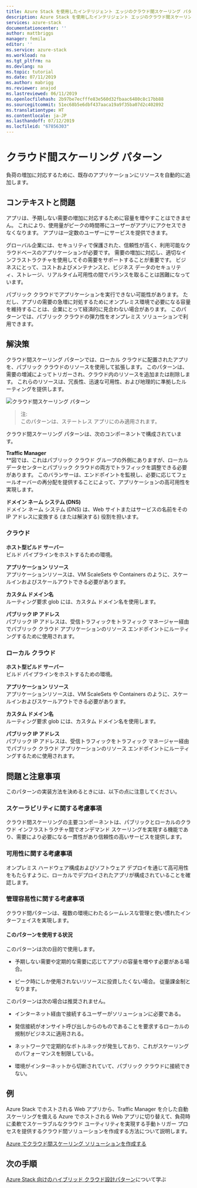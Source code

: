 ```yaml
---
title: Azure Stack を使用したインテリジェント エッジのクラウド間スケーリング パターン | Microsoft Docs
description: Azure Stack を使用したインテリジェント エッジのクラウド間スケーリング パターンについて説明します
services: azure-stack
documentationcenter: ''
author: mattbriggs
manager: femila
editor: ''
ms.service: azure-stack
ms.workload: na
ms.tgt_pltfrm: na
ms.devlang: na
ms.topic: tutorial
ms.date: 07/11/2019
ms.author: mabrigg
ms.reviewer: anajod
ms.lastreviewed: 06/11/2019
ms.openlocfilehash: 2b97be7ecfffe83e560d32fbaac6480c8c17bb88
ms.sourcegitcommit: 51ec68b5e6dbf437aaca19a9f35ba07d2c402892
ms.translationtype: HT
ms.contentlocale: ja-JP
ms.lasthandoff: 07/12/2019
ms.locfileid: "67856303"
---
```

# <a name="cross-cloud-scaling-pattern"></a>クラウド間スケーリング パターン

負荷の増加に対応するために、既存のアプリケーションにリソースを自動的に追加します。

## <a name="context-and-problem"></a>コンテキストと問題

アプリは、予期しない需要の増加に対応するために容量を増やすことはできません。 これにより、使用量がピークの時間帯にユーザーがアプリにアクセスできなくなります。 アプリは一定数のユーザーにサービスを提供できます。

グローバル企業には、セキュリティで保護された、信頼性が高く、利用可能なクラウドベースのアプリケーションが必要です。 需要の増加に対応し、適切なインフラストラクチャを使用してその需要をサポートすることが重要です。 ビジネスにとって、コストおよびメンテナンスと、ビジネス データのセキュリティ、ストレージ、リアルタイム可用性の間でバランスを取ることは困難になっています。

パブリック クラウドでアプリケーションを実行できない可能性があります。 ただし、アプリの需要の急増に対処するためにオンプレミス環境で必要になる容量を維持することは、企業にとって経済的に見合わない場合があります。 このパターンでは、パブリック クラウドの弾力性をオンプレミス ソリューションで利用できます。

## <a name="solution"></a>解決策

クラウド間スケーリング パターンでは、ローカル クラウドに配置されたアプリを、パブリック クラウドのリソースを使用して拡張します。 このパターンは、需要の増減によってトリガーされ、クラウド内のリソースを追加または削除します。 これらのリソースは、冗長性、迅速な可用性、および地理的に準拠したルーティングを提供します。

![クラウド間スケーリング パターン](media/azure-stack-edge-pattern-cross-cloud-scaling/cross-cloud-scaling.png)

> 注:  
> このパターンは、ステートレス アプリにのみ適用されます。

クラウド間スケーリング パターンは、次のコンポーネントで構成されています。

**Traffic Manager**  
**図では、これはパブリック クラウド グループの外側にありますが、ローカル データセンターとパブリック クラウドの両方でトラフィックを調整できる必要があります。 このバランサーは、エンドポイントを監視し、必要に応じてフェールオーバーの再分配を提供することによって、アプリケーションの高可用性を実現します。

**ドメイン ネーム システム (DNS)**  
ドメイン ネーム システム (DNS) は、Web サイトまたはサービスの名前をその IP アドレスに変換する (または解決する) 役割を担います。

### <a name="cloud"></a>クラウド

**ホスト型ビルド サーバー**  
ビルド パイプラインをホストするための環境。

**アプリケーション リソース**  
アプリケーションリソースは、VM ScaleSets や Containers のように、スケールインおよびスケールアウトできる必要があります。

**カスタム ドメイン名**  
ルーティング要求 glob には、カスタム ドメイン名を使用します。

**パブリック IP アドレス**  
パブリック IP アドレスは、受信トラフィックをトラフィック マネージャー経由でパブリック クラウド アプリケーションのリソース エンドポイントにルーティングするために使用されます。  

### <a name="local-cloud"></a>ローカル クラウド

**ホスト型ビルド サーバー**  
ビルド パイプラインをホストするための環境。

**アプリケーション リソース**  
アプリケーションリソースは、VM ScaleSets や Containers のように、スケールインおよびスケールアウトできる必要があります。

**カスタム ドメイン名**  
ルーティング要求 glob には、カスタム ドメイン名を使用します。

**パブリック IP アドレス**  
パブリック IP アドレスは、受信トラフィックをトラフィック マネージャー経由でパブリック クラウド アプリケーションのリソース エンドポイントにルーティングするために使用されます。 

## <a name="issues-and-considerations"></a>問題と注意事項


このパターンの実装方法を決めるときには、以下の点に注意してください。

### <a name="scalability-considerations"></a>スケーラビリティに関する考慮事項

クラウド間スケーリングの主要コンポーネントは、パブリックとローカルのクラウド インフラストラクチャ間でオンデマンド スケーリングを実現する機能であり、需要により必要になる一貫性があり信頼性の高いサービスを提供します。

### <a name="availability-considerations"></a>可用性に関する考慮事項

オンプレミス ハードウェア構成およびソフトウェア デプロイを通じて高可用性をもたらすように、ローカルでデプロイされたアプリが構成されていることを確認します。

### <a name="manageability-considerations"></a>管理容易性に関する考慮事項

クラウド間パターンは、複数の環境にわたるシームレスな管理と使い慣れたインターフェイスを実現します。

#### <a name="when-to-use-this-pattern"></a>このパターンを使用する状況

このパターンは次の目的で使用します。

-   予期しない需要や定期的な需要に応じてアプリの容量を増やす必要がある場合。

-   ピーク時にしか使用されないリソースに投資したくない場合。 従量課金制となります。

このパターンは次の場合は推奨されません。

-   インターネット経由で接続するユーザーがソリューションに必要である。

-   発信接続がオンサイト呼び出しからのものであることを要求するローカルの規制がビジネスに適用される。

-   ネットワークで定期的なボトルネックが発生しており、これがスケーリングのパフォーマンスを制限している。

-   環境がインターネットから切断されていて、パブリック クラウドに接続できない。

## <a name="example"></a>例

Azure Stack でホストされる Web アプリから、Traffic Manager を介した自動スケーリングを備える Azure でホストされる Web アプリに切り替えて、負荷時に柔軟でスケーラブルなクラウド ユーティリティを実現する手動トリガー プロセスを提供するクラウド間ソリューションを作成する方法について説明します。

[Azure でクラウド間スケーリング ソリューションを作成する](https://docs.microsoft.com/azure/azure-stack/user/azure-stack-solution-cloud-burst)

## <a name="next-steps"></a>次の手順

[Azure Stack 向けのハイブリッド クラウド設計パターン](azure-stack-edge-pattern-overview.md)について学ぶ
